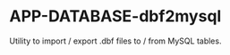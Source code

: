APP-DATABASE-dbf2mysql
======================

Utility to import / export .dbf files to / from MySQL tables.
